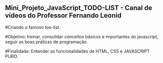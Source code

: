 ## Mini_Projeto_JavaScript_TODO-LIST - Canal de vídeos do Professor Fernando Leonid 

#Criando o famoso too-list.

#Objetivo: treinar, consolidar conceitos básicos e importantes do javascript, seguir as boas práticas de programação.

#Finalidade: Entender as funcionalidades de HTML, CSS e JAVASCRIPT PURO.
